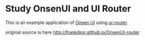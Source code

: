 # Study OnsenUI and UI Router

This is an example application of [Onsen UI](http://onsen.io) using [ui-router](http://angular-ui.github.io/ui-router/).

original source is here
http://frankdiox.github.io/OnsenUI-router
